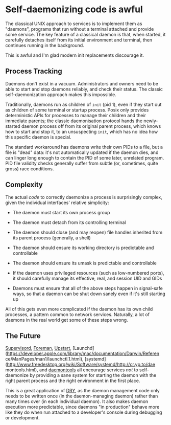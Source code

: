 # Self-daemonizing code is awful

The classical UNIX approach to services is to implement them as "daemons",
programs that run without a terminal attached and provide some service. The
key feature of a classical daemon is that, when started, it carefully
detaches itself from its initial environment and terminal, then continues
running in the background.

This is awful and I'm glad modern init replacements discourage it.

## Process Tracking

Daemons don't exist in a vacuum. Administrators and owners need to be able to
start and stop daemons reliably, and check their status. The classic
self-daemonization approach makes this impossible.

Traditionally, daemons run as children of `init` (pid 1), even if they start
out as children of some terminal or startup process. Posix only provides
deterministic APIs for processes to manage their children and their immediate
parents; the classic daemonisation protocol hands the newly-started daemon
process off from its original parent process, which knows how to start and
stop it, to an unsuspecting `init`, which has no idea how this specific
daemon is special.

The standard workaround has daemons write their own PIDs to a file, but a
file is "dead" data: it's not automatically updated if the daemon dies, and
can linger long enough to contain the PID of some later, unrelated program.
PID file validity checks generally suffer from subtle (or, sometimes, quite
gross) race conditions.

## Complexity

The actual _code_ to correctly daemonize a process is surprisingly complex,
given the individual interfaces' relative simplicity:

* The daemon must start its own process group

* The daemon must detach from its controlling terminal

* The daemon should close (and may reopen) file handles inherited from its
  parent process (generally, a shell)

* The daemon should ensure its working directory is predictable and
  controllable

* The daemon should ensure its umask is predictable and controllable

* If the daemon uses privileged resources (such as low-numbered ports), it
  should carefully manage its effective, real, and session UID and GIDs

* Daemons must ensure that all of the above steps happen in signal-safe ways,
  so that a daemon can be shut down sanely even if it's still starting up

All of this gets even more complicated if the daemon has its own child
processes, a pattern common to network services. Naturally, a lot of daemons
in the real world get some of these steps wrong.

## The Future

[Supervisord](http://supervisord.org),
[Foreman](http://ddhttp://cr.yp.to/daemontools.htmlollar.github.io/foreman/),
[Upstart](http://upstart.ubuntu.com),
[Launchd](https://developer.apple.com/library/mac/documentation/Darwin/Referen
 ce/ManPages/man1/launchctl.1.html),
[systemd](http://www.freedesktop.org/wiki/Software/systemd/http://cr.yp.to/dae
 montools.html), and [daemontools](http://cr.yp.to/daemontools.html) all
encourage services _not_ to self-daemonize by providing a sane system for
starting the daemon with the right parent process and the right environment
in the first place.

This is a great application of
[DRY](http://c2.com/cgi/wiki?DontRepeatYourself), as the daemon management
code only needs to be written once (in the daemon-managing daemon) rather
than many times over (in each individual daemon). It also makes daemon
execution more predictable, since daemons "in production" behave more like
they do when run attached to a developer's console during debugging or
development.
